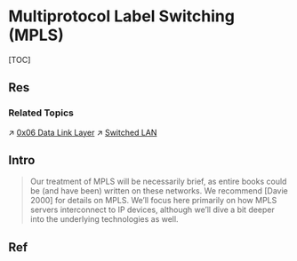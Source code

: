 # Multiprotocol Label Switching (MPLS)

[TOC]



## Res
### Related Topics
↗ [0x06 Data Link Layer](../../../0x06%20Data%20Link%20Layer/0x06%20Data%20Link%20Layer.md)
↗ [Switched LAN](../../../0x06%20Data%20Link%20Layer/Switched%20LAN/Switched%20LAN.md)



## Intro
> Our treatment of MPLS will be necessarily brief, as entire books could be (and have been) written on these networks. We recommend [Davie 2000] for details on MPLS. We’ll focus here primarily on how MPLS servers interconnect to IP devices, although we’ll dive a bit deeper into the underlying technologies as well.



## Ref
[MPLS | What Is Multiprotocol Label Switching]: https://www.paloaltonetworks.com/cyberpedia/mpls-what-is-multiprotocol-label-switching

[Multiprotocol Label Switching]: https://en.wikipedia.org/wiki/Multiprotocol_Label_Switching

[What is MPLS?]: https://www.redhat.com/en/topics/edge-computing/what-is-mpls

[What is MPLS (multiprotocol label switching)?]: https://www.cloudflare.com/learning/network-layer/what-is-mpls/

[Multiprotocol Label Switching (MPLS)]: https://www.techtarget.com/searchnetworking/definition/Multiprotocol-Label-Switching-MPLS